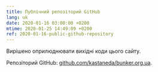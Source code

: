 ```yaml
---
title: Публічний репозіторий GitHub
lang: uk
date: 2020-01-16 03:00:00 +0200
mtime: 2020-01-25 14:49:09 +0200
ref: 2020-01-16-public-github-repository
---
```

Вирішено оприлюднювати вихідні коди цього сайту.

Репозіторий GitHub: [github.com/kastaneda/bunker.org.ua][1].

[1]: https://github.com/kastaneda/bunker.org.ua
